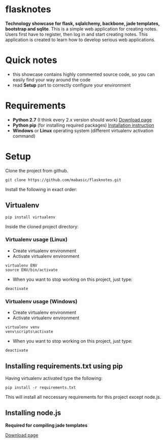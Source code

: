 # flasknotes

**Technology showcase for flask, sqlalchemy, backbone, jade templates, bootstrap and sqlite**.
This is a simple web application for creating notes. Users first have to register, then log in and start creating notes. This application is created to learn how to develop serious web applications.

# Quick notes

- this showcase contains highly commented source code, so you can easily find your way around the code
- read **Setup** part to correctly configure your environment


# Requirements

- **Python 2.7** (I think every 2.x version should work) [Download page](http://www.python.org/download/)
- **Python pip** (for installing required packages) [Installation instruction](http://flask.pocoo.org/docs/installation/#windows-easy-install)
- **Windows** or **Linux** operating system (different virtualenv activation command)

# Setup

Clone the project from github.
```
git clone https://github.com/mabasic/flasknotes.git
```

Install the following in exact order:

## Virtualenv

```
pip install virtualenv
```

Inside the cloned project directory:

### Virtualenv usage (Linux)

- Create virtualenv environment
- Activate virtualenv environment

```
virtualenv ENV
source ENV/bin/activate
```

- When you want to stop working on this project, just type:

```
deactivate
```

### Virtualenv usage (Windows)

- Create virtualenv environment
- Activate virtualenv environment

```
virtualenv venv
venv\scripts\activate
```

- When you want to stop working on this project, just type:

```
deactivate
```

## Installing requirements.txt using pip

Having virtualenv activated type the following:

```
pip install -r requirements.txt
```

This will install all neccessary requirements for this project except node.js.

## Installing node.js 

**Required for compiling jade templates**

[Download page](http://nodejs.org/download/)

